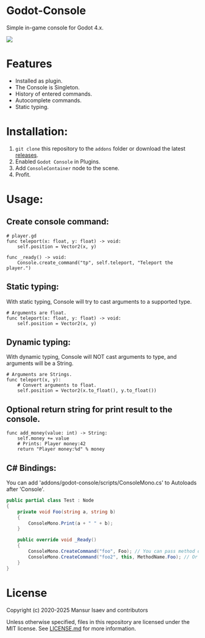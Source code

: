 # Godot-Console

Simple in-game console for Godot 4.x.

![](https://user-images.githubusercontent.com/8208165/144989905-6d3eb45d-26e7-4acd-9a53-c31d7e49c400.png)

# Features

- Installed as plugin.
- The Console is Singleton.
- History of entered commands.
- Autocomplete commands.
- Static typing.

# Installation:

1. `git clone` this repository to the `addons` folder or download the latest [releases](https://github.com/4d49/godot-console/releases/latest/download/godot-console.zip).
2. Enabled `Godot Console` in Plugins.
3. Add `ConsoleContainer` node to the scene.
4. Profit.

# Usage:

## Create console command:

```gdscript
# player.gd
func teleport(x: float, y: float) -> void:
	self.position = Vector2(x, y)

func _ready() -> void:
	Console.create_command("tp", self.teleport, "Teleport the player.")
```

## Static typing:

With static typing, Console will try to cast arguments to a supported type.
```gdscript
# Arguments are float.
func teleport(x: float, y: float) -> void:
	self.position = Vector2(x, y)
```

## Dynamic typing:

With dynamic typing, Console will NOT cast arguments to type, and arguments will be a String.
```gdscript
# Arguments are Strings.
func teleport(x, y):
	# Convert arguments to float.
	self.position = Vector2(x.to_float(), y.to_float())
```

## Optional return string for print result to the console.

```gdscript
func add_money(value: int) -> String:
	self.money += value
	# Prints: Player money:42
	return "Player money:%d" % money
```

## C# Bindings:

You can add 'addons/godot-console/scripts/ConsoleMono.cs' to Autoloads after 'Console'.
```csharp
public partial class Test : Node
{
	private void Foo(string a, string b)
	{
		ConsoleMono.Print(a + " " + b);
	}

	public override void _Ready()
	{
		ConsoleMono.CreateCommand("foo", Foo); // You can pass method directly as delegate.
		ConsoleMono.CreateCommand("foo2", this, MethodName.Foo); // Or you can pass target object and method name.
	}
}
```

# License

Copyright (c) 2020-2025 Mansur Isaev and contributors

Unless otherwise specified, files in this repository are licensed under the
MIT license. See [LICENSE.md](LICENSE.md) for more information.
